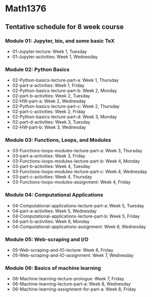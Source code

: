 # Math1376

## Tentative schedule for 8 week course

### Module 01: Jupyter, bio, and some basic TeX
- 01-Jupyter-lecture: Week 1, Tuesday
- 01-Jupyter-activities: Week 1, Wednesday

### Module 02: Python Basics
- 02-Python-basics-lecture-part-a: Week 1, Thursday
- 02-part-a-activities: Week 1, Friday
- 02-Python-basics-lecture-part-b: Week 2, Monday
- 02-part-b-activities: Week 2, Tuesday
- 02-HW-part-a: Week 2, Wednesday
- 02-Python-basics-lecture-part-c: Week 2, Thursday
- 02-part-c-activities: Week 2, Friday
- 02-Python-basics-lecture-part-d: Week 3, Monday
- 02-part-d-activities: Week 3, Tuesday
- 02-HW-part-b: Week 3, Wednesday

### Module 03: Functions, Loops, and Modules
- 03-Functions-loops-modules-lecture-part-a: Week 3, Thursday
- 03-part-a-activities: Week 3, Friday
- 03-Functions-loops-modules-lecture-part-b: Week 4, Monday
- 03-part-b-activities: Week 4, Tuesday
- 03-Functions-loops-modules-lecture-part-c: Week 4, Wednesday
- 03-part-c-activities: Week 4, Thursday
- 03-Functions-loops-modules-assignment: Week 4, Friday

### Module 04: Computational Applications
- 04-Computational-applications-lecture-part-a: Week 5, Tuesday
- 04-part-a-activities: Week 5, Wednesday
- 04-Computational-applications-lecture-part-b: Week 5, Friday
- 04-part-b-activities: Week 6, Monday
- 04-Computational-applications-assignment: Week 6, Wednesday

### Module 05: Web-scraping and I/O
- 05-Web-scraping-and-IO-lecture: Week 6, Friday
- 05-Web-scraping-and-IO-assignment: Week 7, Wednesday

### Module 06: Basics of machine learning
- 06-Machine-learning-lecture-prologue: Week 7, Friday
- 06-Machine-learning-lecture-part-a: Week 8, Wednesday
- 06-Machine-learning-assignment-for-part-a: Week 8, Friday
